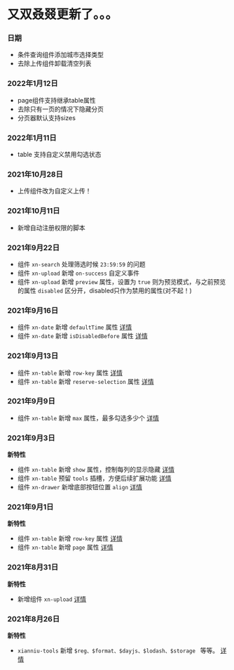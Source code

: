 

# 又双叒叕更新了。。。  <version></version>

### 日期

- 条件查询组件添加城市选择类型
- 去除上传组件卸载清空列表

### 2022年1月12日

- page组件支持继承table属性
- 去除只有一页的情况下隐藏分页
- 分页器默认支持sizes

### 2022年1月11日

- table 支持自定义禁用勾选状态

### 2021年10月28日

- 上传组件改为自定义上传！

### 2021年10月11日

- 新增自动注册权限的脚本

### 2021年9月22日

- 组件 `xn-search` 处理筛选时候 `23:59:59` 的问题
- 组件 `xn-upload` 新增 `on-success` 自定义事件
- 组件 `xn-upload` 新增 `preview` 属性，设置为 `true` 则为预览模式，与之前预览的属性 `disabled` 区分开，disabled只作为禁用的属性(对不起！)

### 2021年9月16日

- 组件 `xn-date` 新增 `defaultTime` 属性 [详情](/comps/date)
- 组件 `xn-date` 新增 `isDisabledBefore` 属性 [详情](/comps/date)

### 2021年9月13日

- 组件 `xn-table` 新增 `row-key` 属性 [详情](/comps/table)
- 组件 `xn-table` 新增 `reserve-selection` 属性 [详情](/comps/table)

### 2021年9月9日

- 组件 `xn-table` 新增 `max` 属性，最多勾选多少个 [详情](/comps/table)

### 2021年9月3日

**新特性**
- 组件 `xn-table` 新增 `show` 属性，控制每列的显示隐藏 [详情](/comps/table)
- 组件 `xn-table` 预留 `tools` 插槽，方便后续扩展功能 [详情](/comps/table)
- 组件 `xn-drawer` 新增底部按钮位置 `align`  [详情](/comps/drawer)

### 2021年9月1日

**新特性**
- 组件 `xn-table` 新增 `row-key` 属性 [详情](/comps/table)
- 组件 `xn-table` 新增 `page` 属性 [详情](/comps/table)

### 2021年8月31日

**新特性**
- 新增组件 `xn-upload` [详情](/comps/upload)

### 2021年8月26日

**新特性**
- `xianniu-tools` 新增 `$reg、$format、$dayjs、$lodash、$storage ` 等等。 [详情](/tools/)
